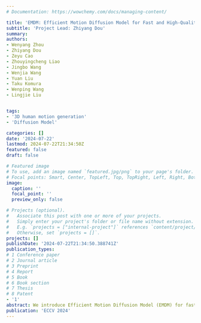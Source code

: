 ```yaml
---
# Documentation: https://wowchemy.com/docs/managing-content/

title: 'EMDM: Efficient Motion Diffusion Model for Fast and High-Quality Motion Generation'
subtitle: 'Project Lead: Zhiyang Dou'
summary: 
authors:
- Wenyang Zhou
- Zhiyang Dou
- Zeyu Cao
- Zhouyingcheng Liao
- Jingbo Wang
- Wenjia Wang
- Yuan Liu
- Taku Komura
- Wenping Wang
- Lingjie Liu


tags:
- '3D human motion generation'
- 'Diffusion Model'

categories: []
date: '2024-07-22'
lastmod: 2024-07-22T21:34:50Z
featured: false
draft: false

# Featured image
# To use, add an image named `featured.jpg/png` to your page's folder.
# Focal points: Smart, Center, TopLeft, Top, TopRight, Left, Right, BottomLeft, Bottom, BottomRight.
image:
  caption: ''
  focal_point: ''
  preview_only: false

# Projects (optional).
#   Associate this post with one or more of your projects.
#   Simply enter your project's folder or file name without extension.
#   E.g. `projects = ["internal-project"]` references `content/project/deep-learning/index.md`.
#   Otherwise, set `projects = []`.
projects: []
publishDate: '2024-07-22T21:34:50.388741Z'
publication_types:
# 1 Conference paper
# 2 Journal article
# 3 Preprint
# 4 Report
# 5 Book
# 6 Book section
# 7 Thesis
# 8 Patent
- '1'
abstract: We introduce Efficient Motion Diffusion Model (EMDM) for fast and high-quality human motion generation. Current state-of-the-art generative diffusion models have produced impressive results but struggle to achieve fast generation without sacrificing quality. On the one hand, previous works, like motion latent diffusion, conduct diffusion within a latent space for efficiency, but learning such a latent space can be a non-trivial effort. On the other hand, accelerating generation by naively increasing the sampling step size, e.g., DDIM, often leads to quality degradation as it fails to approximate the complex denoising distribution. To address these issues, we propose EMDM, which captures the complex distribution during multiple sampling steps in the diffusion model, allowing for much fewer sampling steps and significant acceleration in generation. This is achieved by a conditional denoising diffusion GAN to capture multimodal data distributions among arbitrary (and potentially larger) step sizes conditioned on control signals, enabling fewer-step motion sampling with high fidelity and diversity. To minimize undesired motion artifacts, geometric losses are imposed during network learning. As a result, EMDM achieves real-time motion generation and significantly improves the efficiency of motion diffusion models compared to existing methods while achieving high-quality motion generation. Our code is available at \url{https://github.com/Frank-ZY-Dou/EMDM}.
publication: 'ECCV 2024'
---
```

